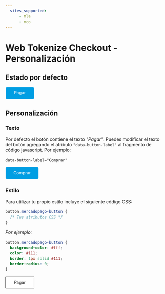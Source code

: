 ```yaml
---
  sites_supported:
      - mla
      - mco
---
```


# Web Tokenize Checkout - Personalización

## Estado por defecto

![Payment button](/images/paybutton.png)

## Personalización

### Texto

Por defecto el botón contiene el texto *"Pagar"*. Puedes modificar el texto del botón agregando el atributo `"data-button-label"` al fragmento de código javascript. Por ejemplo:

```html
data-button-label="Comprar"
```

![Payment button - Modified label](/images/paybutton-modified-label.png)

### Estilo

Para utilizar tu propio estilo incluye el siguiente código CSS:

```css
button.mercadopago-button {
  /* Tus atributos CSS */
}
```

*Por ejemplo:*

```css
button.mercadopago-button {
  background-color: #fff;
  color: #111;
  border: 1px solid #111;
  border-radius: 0;
}
```

![Payment button - Modified CSS](/images/paybutton-modified-css.png)